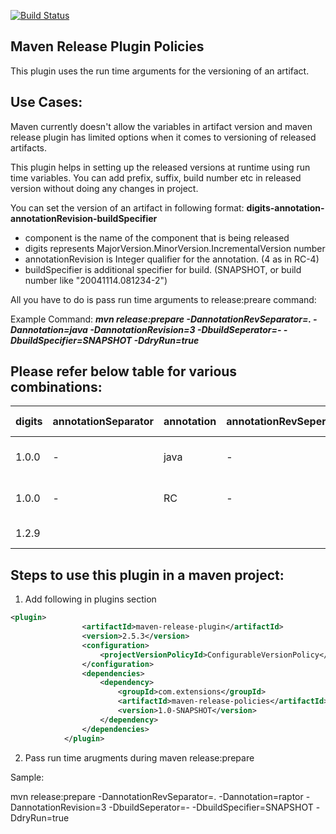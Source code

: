 [![Build Status](https://travis-ci.org/Maven-Plugin-Ext/maven-release-policies.svg??branch=master)](https://travis-ci.org/Maven-Plugin-Ext/maven-release-policies)

Maven Release Plugin Policies
---

This plugin uses the run time arguments for the versioning of an artifact.

## Use Cases:

Maven currently doesn't allow the variables in artifact version and maven release plugin has limited options when it comes to versioning of released artifacts.

This plugin helps in setting up the released versions at runtime using run time variables. You can add prefix, suffix, build number etc in released version without doing any changes in project.


You can set the version of an artifact in following format:
**digits-annotation-annotationRevision-buildSpecifier**

- component is the name of the component that is being released
- digits represents  MajorVersion.MinorVersion.IncrementalVersion number
- annotationRevision is Integer qualifier for the annotation. (4 as in RC-4)
- buildSpecifier is additional specifier for build. (SNAPSHOT, or build number like "20041114.081234-2")

All you have to do is pass run time arguments to release:preare command:

Example Command:
***mvn release:prepare -DannotationRevSeparator=. -Dannotation=java -DannotationRevision=3 -DbuildSeperator=- -DbuildSpecifier=SNAPSHOT -DdryRun=true***

## Please refer below table for various combinations:

digits | annotationSeparator  | annotation | annotationRevSeperator | annotationRevision | buildSeperator | buildSpecifier | Released Version | SNAPSHOT Version
------------- | ------------- | ------------- | -------------| -------------| -------------| ------------- | -------------| -------------
1.0.0 | -  | java | - | 7 | - | SNAPSHOT | 1.0.0-java-7 | 1.0.0-java-8-SNAPSHOT
1.0.0 | -  | RC | - | 4 | - | SNAPSHOT | 1.0.0-RC-4 | 1.0.0-RC-5-SNAPSHOT
1.2.9 |		|	|	|	|	|	|1.2.9 | 1.2.10-SNAPSHOT


## Steps to use this plugin in a maven project:

1. Add following in plugins section

```xml
<plugin>
				<artifactId>maven-release-plugin</artifactId>
				<version>2.5.3</version>
				<configuration>
					<projectVersionPolicyId>ConfigurableVersionPolicy</projectVersionPolicyId>
				</configuration>
				<dependencies>
					<dependency>
						<groupId>com.extensions</groupId>
						<artifactId>maven-release-policies</artifactId>
						<version>1.0-SNAPSHOT</version>
					</dependency>
				</dependencies>
			</plugin>
```
2. Pass run time arugments during maven release:prepare

Sample:

mvn release:prepare -DannotationRevSeparator=. -Dannotation=raptor -DannotationRevision=3 -DbuildSeperator=- -DbuildSpecifier=SNAPSHOT -DdryRun=true
